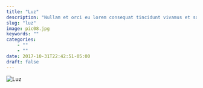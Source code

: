 ```yaml
---
title: "Luz"
description: "Nullam et orci eu lorem consequat tincidunt vivamus et sagittis magna sed nunc rhoncus condimentum sem. In efficitur ligula tate urna. Maecenas massa sed magna lacinia magna pellentesque lorem ipsum dolor. Nullam et orci eu lorem consequat tincidunt. Vivamus et sagittis tempus."
slug: "luz"
image: pic08.jpg
keywords: ""
categories: 
    - ""
    - ""
date: 2017-10-31T22:42:51-05:00
draft: false
---
```

![Luz](https://claudiaguerreros.github.io/juliososa/img/pic08.jpg)

